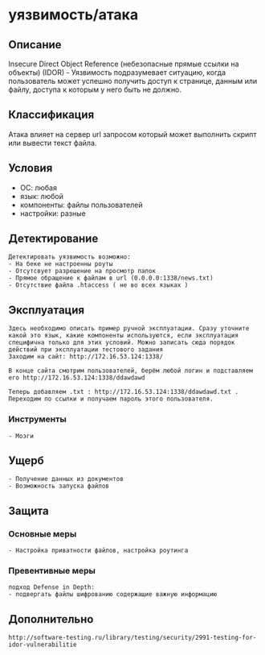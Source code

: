 # уязвимость/атака

## Описание

Insecure Direct Object Reference (небезопасные прямые ссылки на объекты) (IDOR) - Уязвимость подразумевает ситуацию, когда пользователь может успешно получить доступ к странице, данным или файлу, доступа к которым у него быть не должно.

## Классификация
Атака влияет на сервер url запросом который может выполнить скрипт или вывести текст файла.

## Условия
- ОС: любая
- язык: любой
- компоненты: файлы пользователей
- настройки: разные

## Детектирование
	Детектировать уязвимость возможно:
	- На беке не настроенны роуты
	- Отсутсвует разрешение на просмотр папок 
	- Прямое обращение к файлам в url (0.0.0.0:1338/news.txt)
	- Отсутствие файла .htaccess ( не во всех языках )	
## Эксплуатация
	Здесь необходимо описать пример ручной эксплуатации. Сразу уточните какой это язык, какие компоненты используются, если эксплуатация специфична только для этих условий. Можно записать сюда порядок действий при эксплуатации тестового задания
	Заходим на сайт: http://172.16.53.124:1338/

	В конце сайта смотрим пользователей, берём любой логин и подставляем его http://172.16.53.124:1338/ddawdawd

	Теперь добавляем .txt : http://172.16.53.124:1338/ddawdawd.txt . Переходим по ссылки и получаем пароль этого пользователя.

### Инструменты
	- Мозги

## Ущерб
	- Получение данных из документов
	- Возможность запуска файлов	
## Защита
### Основные меры
	- Настройка приватности файлов, настройка роутинга
### Превентивные меры
	подход Defense in Depth:
	- подвергать файлы шифрованию содержащие важную информацию 

## Дополнительно
	http://software-testing.ru/library/testing/security/2991-testing-for-idor-vulnerabilitie
